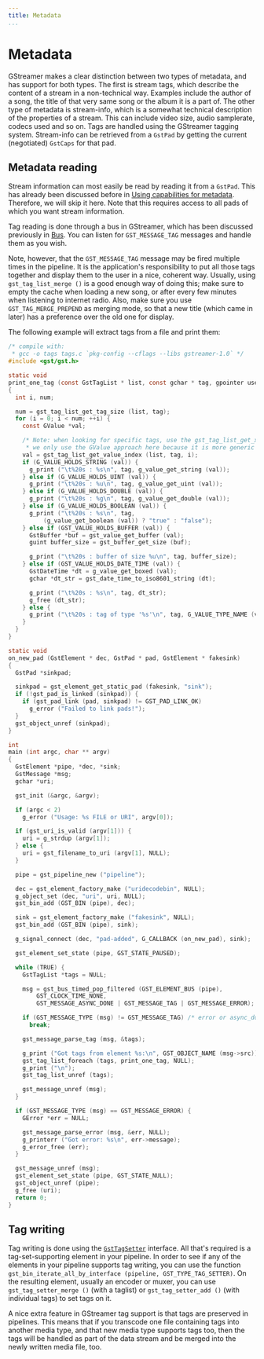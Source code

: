 ```yaml
---
title: Metadata
...
```


# Metadata

GStreamer makes a clear distinction between two types of metadata, and
has support for both types. The first is stream tags, which describe the
content of a stream in a non-technical way. Examples include the author
of a song, the title of that very same song or the album it is a part
of. The other type of metadata is stream-info, which is a somewhat
technical description of the properties of a stream. This can include
video size, audio samplerate, codecs used and so on. Tags are handled
using the GStreamer tagging system. Stream-info can be retrieved from a
`GstPad` by getting the current (negotiated) `GstCaps` for that pad.

## Metadata reading

Stream information can most easily be read by reading it from a
`GstPad`. This has already been discussed before in [Using capabilities
for metadata](manual/building/pads.md#using-capabilities-for-metadata).
Therefore, we will skip it here. Note that this requires access to all
pads of which you want stream information.

Tag reading is done through a bus in GStreamer, which has been discussed
previously in [Bus](manual/building/bus.md). You can listen for
`GST_MESSAGE_TAG` messages and handle them as you wish.

Note, however, that the `GST_MESSAGE_TAG` message may be fired multiple
times in the pipeline. It is the application's responsibility to put all
those tags together and display them to the user in a nice, coherent
way. Usually, using `gst_tag_list_merge ()` is a good enough way of
doing this; make sure to empty the cache when loading a new song, or
after every few minutes when listening to internet radio. Also, make
sure you use `GST_TAG_MERGE_PREPEND` as merging mode, so that a new
title (which came in later) has a preference over the old one for
display.

The following example will extract tags from a file and print them:

``` c
/* compile with:
 * gcc -o tags tags.c `pkg-config --cflags --libs gstreamer-1.0` */
#include <gst/gst.h>

static void
print_one_tag (const GstTagList * list, const gchar * tag, gpointer user_data)
{
  int i, num;

  num = gst_tag_list_get_tag_size (list, tag);
  for (i = 0; i < num; ++i) {
    const GValue *val;

    /* Note: when looking for specific tags, use the gst_tag_list_get_xyz() API,
     * we only use the GValue approach here because it is more generic */
    val = gst_tag_list_get_value_index (list, tag, i);
    if (G_VALUE_HOLDS_STRING (val)) {
      g_print ("\t%20s : %s\n", tag, g_value_get_string (val));
    } else if (G_VALUE_HOLDS_UINT (val)) {
      g_print ("\t%20s : %u\n", tag, g_value_get_uint (val));
    } else if (G_VALUE_HOLDS_DOUBLE (val)) {
      g_print ("\t%20s : %g\n", tag, g_value_get_double (val));
    } else if (G_VALUE_HOLDS_BOOLEAN (val)) {
      g_print ("\t%20s : %s\n", tag,
          (g_value_get_boolean (val)) ? "true" : "false");
    } else if (GST_VALUE_HOLDS_BUFFER (val)) {
      GstBuffer *buf = gst_value_get_buffer (val);
      guint buffer_size = gst_buffer_get_size (buf);

      g_print ("\t%20s : buffer of size %u\n", tag, buffer_size);
    } else if (GST_VALUE_HOLDS_DATE_TIME (val)) {
      GstDateTime *dt = g_value_get_boxed (val);
      gchar *dt_str = gst_date_time_to_iso8601_string (dt);

      g_print ("\t%20s : %s\n", tag, dt_str);
      g_free (dt_str);
    } else {
      g_print ("\t%20s : tag of type '%s'\n", tag, G_VALUE_TYPE_NAME (val));
    }
  }
}

static void
on_new_pad (GstElement * dec, GstPad * pad, GstElement * fakesink)
{
  GstPad *sinkpad;

  sinkpad = gst_element_get_static_pad (fakesink, "sink");
  if (!gst_pad_is_linked (sinkpad)) {
    if (gst_pad_link (pad, sinkpad) != GST_PAD_LINK_OK)
      g_error ("Failed to link pads!");
  }
  gst_object_unref (sinkpad);
}

int
main (int argc, char ** argv)
{
  GstElement *pipe, *dec, *sink;
  GstMessage *msg;
  gchar *uri;

  gst_init (&argc, &argv);

  if (argc < 2)
    g_error ("Usage: %s FILE or URI", argv[0]);

  if (gst_uri_is_valid (argv[1])) {
    uri = g_strdup (argv[1]);
  } else {
    uri = gst_filename_to_uri (argv[1], NULL);
  }

  pipe = gst_pipeline_new ("pipeline");

  dec = gst_element_factory_make ("uridecodebin", NULL);
  g_object_set (dec, "uri", uri, NULL);
  gst_bin_add (GST_BIN (pipe), dec);

  sink = gst_element_factory_make ("fakesink", NULL);
  gst_bin_add (GST_BIN (pipe), sink);

  g_signal_connect (dec, "pad-added", G_CALLBACK (on_new_pad), sink);

  gst_element_set_state (pipe, GST_STATE_PAUSED);

  while (TRUE) {
    GstTagList *tags = NULL;

    msg = gst_bus_timed_pop_filtered (GST_ELEMENT_BUS (pipe),
        GST_CLOCK_TIME_NONE,
        GST_MESSAGE_ASYNC_DONE | GST_MESSAGE_TAG | GST_MESSAGE_ERROR);

    if (GST_MESSAGE_TYPE (msg) != GST_MESSAGE_TAG) /* error or async_done */
      break;

    gst_message_parse_tag (msg, &tags);

    g_print ("Got tags from element %s:\n", GST_OBJECT_NAME (msg->src));
    gst_tag_list_foreach (tags, print_one_tag, NULL);
    g_print ("\n");
    gst_tag_list_unref (tags);

    gst_message_unref (msg);
  }

  if (GST_MESSAGE_TYPE (msg) == GST_MESSAGE_ERROR) {
    GError *err = NULL;

    gst_message_parse_error (msg, &err, NULL);
    g_printerr ("Got error: %s\n", err->message);
    g_error_free (err);
  }

  gst_message_unref (msg);
  gst_element_set_state (pipe, GST_STATE_NULL);
  gst_object_unref (pipe);
  g_free (uri);
  return 0;
}

```

## Tag writing

Tag writing is done using the
[`GstTagSetter`](http://gstreamer.freedesktop.org/data/doc/gstreamer/stable/gstreamer/html/GstTagSetter.html)
interface. All that's required is a tag-set-supporting element in your
pipeline. In order to see if any of the elements in your pipeline
supports tag writing, you can use the function
`gst_bin_iterate_all_by_interface (pipeline,
GST_TYPE_TAG_SETTER)`. On the resulting element, usually an encoder or
muxer, you can use `gst_tag_setter_merge
()` (with a taglist) or `gst_tag_setter_add
()` (with individual tags) to set tags on it.

A nice extra feature in GStreamer tag support is that tags are preserved
in pipelines. This means that if you transcode one file containing tags
into another media type, and that new media type supports tags too, then
the tags will be handled as part of the data stream and be merged into
the newly written media file, too.

